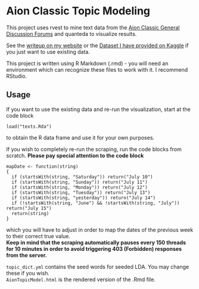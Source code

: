 # Aion Classic Topic Modeling

This project uses rvest to mine text data from the [Aion Classic General Discussion Forums](https://forums.aiononline.com/forum/28-general-discussion/) and quanteda to visualize results. 

See the [writeup on my website](https://vanilla-dev.online/general/project-update/) or the [Dataset I have provided on Kaggle](https://www.kaggle.com/vanilladev/aion-classic-general-discussion-forum-posts) if you just want to use existing data.

This project is written using R Markdown (.rmd) - you will need an environment which can recognize these files to work with it. I recommend RStudio.

## Usage

If you want to use the existing data and re-run the visualization, start at the code block 
```{r}
load("texts.Rda")
```
to obtain the R data frame and use it for your own purposes.

If you wish to completely re-run the scraping, run the code blocks from scratch. **Please pay special attention to the code block**
```{r}
mapDate <- function(string)
{
  if (startsWith(string, "Saturday")) return("July 10")
  if (startsWith(string, "Sunday")) return("July 11")
  if (startsWith(string, "Monday")) return("July 12")
  if (startsWith(string, "Tuesday")) return("July 13")
  if (startsWith(string, "yesterday")) return("July 14")
  if (!startsWith(string, "June") && !startsWith(string, "July")) return("July 15")
  return(string)
}
```
which you will have to adjust in order to map the dates of the previous week to their correct true value.  
**Keep in mind that the scraping automatically pauses every 150 threads for 10 minutes in order to avoid triggering 403 (Forbidden) responses from the server.**

`topic_dict.yml` contains the seed words for seeded LDA. You may change these if you wish.  
`AionTopicModel.html` is the rendered version of the .Rmd file. 

